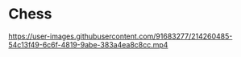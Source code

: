 # Chess
https://user-images.githubusercontent.com/91683277/214260485-54c13f49-6c6f-4819-9abe-383a4ea8c8cc.mp4
